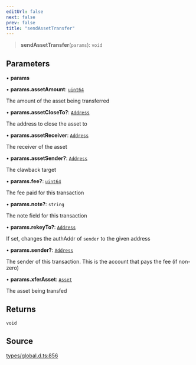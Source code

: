 ```yaml
---
editUrl: false
next: false
prev: false
title: "sendAssetTransfer"
---
```


> **sendAssetTransfer**(`params`): `void`

## Parameters

• **params**

• **params\.assetAmount**: [`uint64`](../type-aliases/uint64.md)

The amount of the asset being transferred

• **params\.assetCloseTo?**: [`Address`](../classes/Address.md)

The address to close the asset to

• **params\.assetReceiver**: [`Address`](../classes/Address.md)

The receiver of the asset

• **params\.assetSender?**: [`Address`](../classes/Address.md)

The clawback target

• **params\.fee?**: [`uint64`](../type-aliases/uint64.md)

The fee paid for this transaction

• **params\.note?**: `string`

The note field for this transaction

• **params\.rekeyTo?**: [`Address`](../classes/Address.md)

If set, changes the authAddr of `sender` to the given address

• **params\.sender?**: [`Address`](../classes/Address.md)

The sender of this transaction. This is the account that pays the fee (if non-zero)

• **params\.xferAsset**: [`Asset`](../classes/Asset.md)

The asset being transfed

## Returns

`void`

## Source

[types/global.d.ts:856](https://github.com/algorandfoundation/tealscript/blob/18ba30a9/types/global.d.ts#L856)
